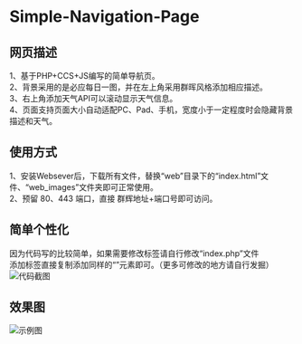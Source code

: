 # Simple-Navigation-Page
## 网页描述
1、基于PHP+CCS+JS编写的简单导航页。  
2、背景采用的是必应每日一图，并在左上角采用群晖风格添加相应描述。  
3、右上角添加天气API可以滚动显示天气信息。  
4、页面支持页面大小自动适配PC、Pad、手机，宽度小于一定程度时会隐藏背景描述和天气。  

## 使用方式
1、安装Websever后，下载所有文件，替换“web”目录下的“index.html”文件、“web_images”文件夹即可正常使用。  
2、预留 80、443 端口，直接 群辉地址+端口号即可访问。  

## 简单个性化
因为代码写的比较简单，如果需要修改标签请自行修改“index.php”文件  
添加标签直接复制添加同样的“<Span>”元素即可。（更多可修改的地方请自行发掘）
![代码截图](https://user-images.githubusercontent.com/49628341/160085979-6a61a5d0-32f7-421c-9661-b9144194aca9.png)

## 效果图
![示例图](https://user-images.githubusercontent.com/49628341/160083504-01b207fe-54d3-48a6-a45b-753adce4da41.png)

